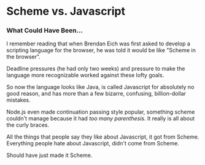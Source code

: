 # Scheme vs. Javascript

### What Could Have Been...

I remember reading that when Brendan Eich was first asked to develop a scripting language for the browser, he was told it would be like "Scheme in the browser".

Deadline pressures (he had only two weeks) and pressure to make the language more recognizable worked against these lofty goals.

So now the language looks like Java, is called Javascript for absolutely no good reason, and has more than a few bizarre, confusing, billion-dollar mistakes.

Node.js even made continuation passing style popular, something scheme couldn't manage because it had *too many parenthesis*. It really is all about the curly braces.

All the things that people say they like about Javascript, it got from Scheme. Everything people hate about Javascript, didn't come from Scheme.

Should have just made it Scheme.